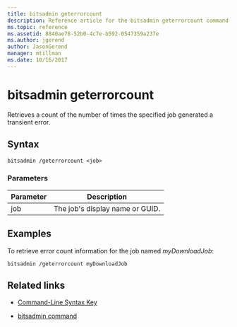 ```yaml
---
title: bitsadmin geterrorcount
description: Reference article for the bitsadmin geterrorcount command, which retrieves a count of the number of times the specified job generated a transient error.
ms.topic: reference
ms.assetid: 8840ae78-52b0-4c7e-b592-0547359a237e
ms.author: jgerend
author: JasonGerend
manager: mtillman
ms.date: 10/16/2017
---
```


# bitsadmin geterrorcount

Retrieves a count of the number of times the specified job generated a transient error.

## Syntax

```
bitsadmin /geterrorcount <job>
```

### Parameters

| Parameter | Description |
| -------------- | -------------- |
| job | The job's display name or GUID. |

## Examples

To retrieve error count information for the job named *myDownloadJob*:

```
bitsadmin /geterrorcount myDownloadJob
```

## Related links

- [Command-Line Syntax Key](command-line-syntax-key.md)

- [bitsadmin command](bitsadmin.md)
